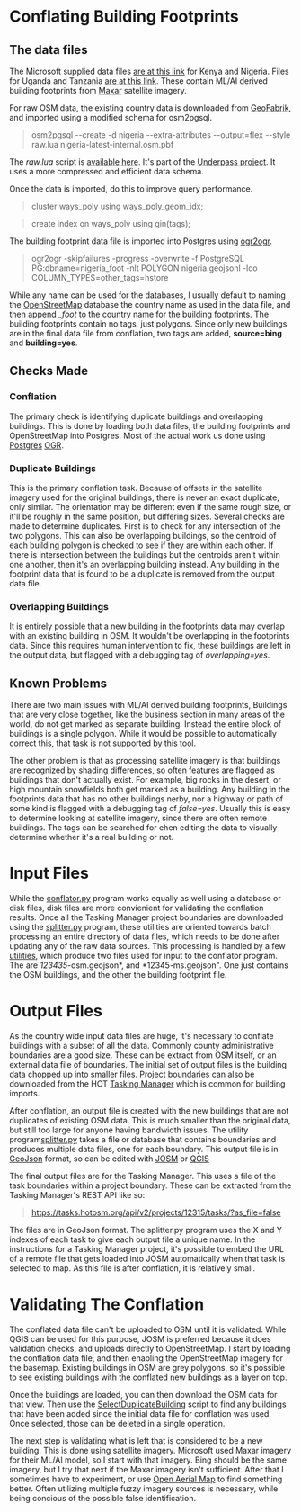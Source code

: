 # Conflating Building Footprints

## The data files

The Microsoft supplied data files [are at this
link](https://github.com/microsoft/KenyaNigeriaBuildingFootprints) for
Kenya and Nigeria. Files for Uganda and Tanzania [are at this
link](https://github.com/microsoft/Uganda-Tanzania-Building-Footprints).
These contain ML/AI derived building footprints from
[Maxar](https://www.maxar.com/) satellite imagery. 

For raw OSM data, the existing country data is downloaded from [GeoFabrik](
https://download.geofabrik.de/index.html), and imported using a
modified schema for osm2pgsql.

> osm2pgsql --create -d nigeria --extra-attributes --output=flex --style raw.lua nigeria-latest-internal.osm.pbf

The *raw.lua* script is [available
here](https://github.com/hotosm/underpass/blob/master/raw/raw.lua). It's
part of the [Underpass
project](https://hotosm.github.io/underpass/index.html). It uses a
more compressed and efficient data schema.

Once the data is imported, do this to improve query performance.
> cluster ways_poly using ways_poly_geom_idx;

> create index on ways_poly using gin(tags);

The building footprint data file is imported into Postgres using [ogr2ogr](https://gdal.org/programs/ogr2ogr.html).

> ogr2ogr -skipfailures -progress -overwrite -f PostgreSQL PG:dbname=nigeria_foot -nlt POLYGON nigeria.geojsonl -lco COLUMN_TYPES=other_tags=hstore

While any name can be used for the databases, I usually default to
naming the [OpenStreetMap](http://download.geofabrik.de/index.html)
database the country name as used in the data file, and then append
*_foot* to the country name for the building footprints. The building
footprints contain no tags, just polygons. Since only new buildings
are in the final data file from conflation, two tags are added,
**source=bing** and **building=yes**.

## Checks Made

### Conflation

The primary check is identifying duplicate buildings and overlapping
buildings. This is done by loading both data files, the building
footprints and OpenStreetMap into Postgres. Most of the actual work us done using
[Postgres](https://www.postgresql.org/) [OGR](https://gdal.org/api/python.html).

### Duplicate Buildings

This is the primary conflation task. Because of offsets in the
satellite imagery used for the original buildings, there is never an
exact duplicate, only similar. The orientation may be different even
if the same rough size, or it'll be roughly in the same position, but
differing sizes. Several checks are made to determine
duplicates. First is to check for any intersection of the two
polygons. This can also be overlapping buildings, so the centroid of
each building polygon is checked to see if they are within each
other. If there is intersection between the buildings but the
centroids aren't within one another, then it's an overlapping building
instead. Any building in the footprint data that is found to be a
duplicate is removed from the output data file.

### Overlapping Buildings

It is entirely possible that a new building in the footprints data may
overlap with an existing building in OSM. It wouldn't be overlapping
in the footprints data. Since this requires human intervention to fix,
these buildings are left in the output data, but flagged with a
debugging tag of *overlapping=yes*.

## Known Problems

There are two main issues with ML/AI derived building footprints,
Buildings that are very close together, like the business section in
many areas of the world, do not get marked as separate
building. Instead the entire block of buildings is a single
polygon. While it would be possible to automatically correct this,
that task is not supported by this tool.

The other problem is that as processing satellite imagery is that
buildings are recognized by shading differences, so often features are
flagged as buildings that don't actually exist. For example, big rocks
in the desert, or high mountain snowfields both get marked as a
building. Any building in the footprints data that has no other
buildings nerby, nor a highway or path of some kind is flagged with a
debugging tag of *false=yes*. Usually this is easy to determine
looking at satellite imagery, since there are often remote
buildings. The tags can be searched for ehen editing the data to
visually determine whether it's a real building or not.

# Input Files

While the [conflator.py](conflator.md) program works equally as well
using a database or disk files, disk files are more convienient for
validating the conflation results. Once all the Tasking Manager
project boundaries are downloaded using the [splitter.py](splitter.md)
program, these utilities are oriented towards batch processing an entire
directory of data files, which needs to be done after updating any of
the raw data sources. This processing is handled by a few
[utilities](utilities.md), which produce two files used for input to
the conflator program. The are *123435*-osm.geojson*, and
*12345-ms.geojson". One just contains the OSM buildings, and the other
the building footprint file.

# Output Files

As the country wide input data files are huge, it's necessary to
conflate buildings with a subset of all the data. Commonly county
administrative boundaries are a good size. These can be extract from
OSM itself, or an external data file of boundaries. The initial set of
output files is the building data chopped up into smaller
files. Project boundaries can also be downloaded from the HOT [Tasking
Manager](https://www.tasks.hotosm.org) which is common for building
imports.

After conflation, an output file is created with the new buildings
that are not duplicates of existing OSM data. This is much smaller
than the original data, but still too large for anyone having
bandwidth issues. The utility program[splitter.py](splitter.md) takes
a file or database that contains boundaries and produces multiple data
files, one for each boundary. This output file is in
[GeoJson](https://geojson.org/) format, so can be edited with
[JOSM](https://josm.openstreetmap.de) or
[QGIS](https://www.qgis.org/en/site/)

The final output files are for the Tasking Manager. This uses a file
of the task boundaries within a project boundary. These can be
extracted from the Tasking Manager's REST API like so:

> https://tasks.hotosm.org/api/v2/projects/12315/tasks/?as_file=false

The files are in GeoJson format. The splitter.py program uses the X and Y
indexes of each task to give each output file a unique name. In the
instructions for a Tasking Manager project, it's possible to embed the
URL of a remote file that gets loaded into JOSM automatically when
that task is selected to map. As this file is after conflation, it is
relatively small.

# Validating The Conflation

The conflated data file can't be uploaded to OSM until it is
validated. While QGIS can be used for this purpose, JOSM is preferred
because it does validation checks, and uploads directly to
OpenStreetMap. I start by loading the conflation data file, and then
enabling the OpenStreetMap imagery for the basemap. Existing buildings
in OSM are grey polygons, so it's possible to see existing buildings
with the conflated new buildings as a layer on top.

Once the buildings are loaded, you can then download the OSM data for
that view. Then use the
[SelectDuplicateBuilding](https://github.com/MikeTho16/JOSM-Scripts/blob/master/SelectDuplicateBuilding.js)
script to find any buildings that have been added since the initial
data file for conflation was used. Once selected, those can be
deleted in a single operation.

The next step is validating what is left that is considered to be a
new building. This is done using satellite imagery. Microsoft used
Maxar imagery for their ML/AI model, so I start with that
imagery. Bing should be the same imagery, but I try that next if the
Maxar imagery isn't sufficient. After that I sometimes have to
experiment, or use [Open Aerial Map](https://openaerialmap.org/) to
find something better. Often utilizing multiple fuzzy imagery sources
is necessary, while being concious of the possible false
identification.
